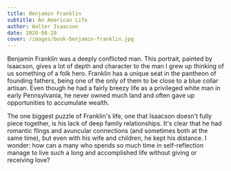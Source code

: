 ```yaml
---
title: Benjamin Franklin
subtitle: An American Life
author: Walter Isaacson
date: 2020-08-20
cover: /images/book-benjamin-franklin.jpg
---
```


Benjamin Franklin was a deeply conflicted man. This portrait, painted by Isaacson, gives a lot of depth and character to the man I grew up thinking of us something of a folk hero. Franklin has a unique seat in the pantheon of founding fathers, being one of the only of them to be close to a blue collar artisan. Even though he had a fairly breezy life as a privileged white man in early Pennsylvania, he never owned much land and often gave up opportunities to accumulate wealth.

The one biggest puzzle of Franklin's life, one that Isaacson doesn't fully piece together, is his lack of deep family relationships. It's clear that he had romantic flings and avuncular connections (and sometimes both at the same time), but even with his wife and children, he kept his distance. I wonder: how can a many who spends so much time in self-reflection manage to live such a long and accomplished life without giving or receiving love?